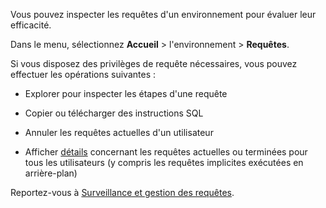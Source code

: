 Vous pouvez inspecter les requêtes d'un environnement pour évaluer leur efficacité.

Dans le menu, sélectionnez **Accueil** > l'environnement > **Requêtes**.

Si vous disposez des privilèges de requête nécessaires, vous pouvez effectuer les opérations suivantes :

-   Explorer pour inspecter les étapes d'une requête


-   Copier ou télécharger des instructions SQL


-   Annuler les requêtes actuelles d'un utilisateur


-   Afficher [détails](zvd1688067459510.md) concernant les requêtes actuelles ou terminées pour tous les utilisateurs (y compris les requêtes implicites exécutées en arrière-plan)


Reportez-vous à [Surveillance et gestion des requêtes](https://docs.teradata.com/access/sources/dita/topic?dita:topicPath=jno1704723425644.dita&utm_source=console&utm_medium=iph).

